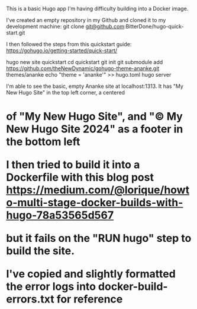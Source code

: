 This is a basic Hugo app I'm having difficulty building into a Docker image.

I've created an empty repository in my Github and cloned it to my development machine:
git clone git@github.com:BitterDone/hugo-quick-start.git

I then followed the steps from this quickstart guide:
https://gohugo.io/getting-started/quick-start/

hugo new site quickstart
cd quickstart
git init
git submodule add https://github.com/theNewDynamic/gohugo-theme-ananke.git themes/ananke
echo "theme = 'ananke'" >> hugo.toml
hugo server

I'm able to see the basic, empty Ananke site at localhost:1313.
It has "My New Hugo Site" in the top left corner,
a centered <h1> of "My New Hugo Site",
and "© My New Hugo Site 2024" as a footer in the bottom left

I then tried to build it into a Dockerfile with this blog post
https://medium.com/@lorique/howto-multi-stage-docker-builds-with-hugo-78a53565d567

but it fails on the "RUN hugo" step to build the site.

I've copied and slightly formatted the error logs into docker-build-errors.txt for reference
